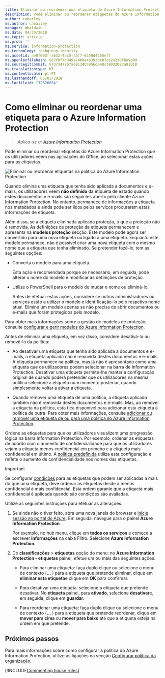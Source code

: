 ```yaml
---
title: Eliminar ou reordenar uma etiqueta do Azure Information Protection
description: Pode eliminar ou reordenar etiquetas do Azure Information Protection que os utilizadores veem.
author: cabailey
ms.author: cabailey
manager: mbaldwin
ms.date: 04/30/2018
ms.topic: article
ms.prod: ''
ms.service: information-protection
ms.technology: techgroup-identity
ms.assetid: ae0f603f-a632-4ac5-a3f7-6358d4255eff
ms.openlocfilehash: 887fbf7c349a7400e46393dc07c824238fba9e09
ms.sourcegitcommit: 87d73477b7ae9134b5956d648c390d2027a82010
ms.translationtype: MT
ms.contentlocale: pt-PT
ms.lasthandoff: 05/03/2018
ms.locfileid: "32326604"
---
```

# <a name="how-to-delete-or-reorder-a-label-for-azure-information-protection"></a>Como eliminar ou reordenar uma etiqueta para o Azure Information Protection

>*Aplica-se a: [Azure Information Protection](https://azure.microsoft.com/pricing/details/information-protection)*

Pode eliminar ou reordenar etiquetas do Azure Information Protection que os utilizadores veem nas aplicações do Office, ao selecionar estas ações para as etiquetas.

![Eliminar ou reordenar etiquetas na política do Azure Information Protection](../media/info-protect-contextmenu.png)

Quando elimina uma etiqueta que tenha sido aplicada a documentos e e-mails, os utilizadores veem **não definido** da etiqueta de estado quando estes documentos e e-mails são seguintes aberto pelo cliente Azure Information Protection. No entanto, permanece de informações a etiqueta nos metadados e ainda pode ser lidos pelos serviços procurarem estas informações de etiqueta.

Além disso, se a etiqueta eliminada aplicada proteção, o que a proteção não é removida. As definições de proteção da etiqueta permanecem e apresenta na **modelos proteção** secção. Este modelo pode agora ser convertido para uma nova etiqueta ou ligado a uma etiqueta. Enquanto este modelo permanece, não é possível criar uma nova etiqueta com o mesmo nome que a etiqueta que tenha eliminado. Se pretender fazê-lo, tem as seguintes opções:

- Converta o modelo para uma etiqueta. 
    
    Esta ação é recomendada porque se necessário, em seguida, pode alterar o nome do modelo e modificar as definições de proteção.

- Utilize o PowerShell para o modelo de mudar o nome ou eliminá-lo.
    
    Antes de efetuar estas ações, considere se outros administradores ou serviços estão a utilizar o modelo e identificação-lo pelo respetivo nome atual. Elimine um modelo apenas se não precisa de abrir documentos ou e-mails que foram protegidos pelo modelo.

Para obter mais informações sobre a gestão de modelos de proteção, consulte [configurar e gerir modelos do Azure Information Protection](configure-policy-templates.md).

Antes de eliminar uma etiqueta, em vez disso, considere desativá-lo ou removê-lo da política:
    
- Ao desativar uma etiqueta que tenha sido aplicada a documentos e e-mails, a etiqueta aplicada não é removida destes documentos e e-mails. A etiqueta permanece na política, mas já não é apresentado como uma etiqueta que os utilizadores podem selecionar na barra de Information Protection. Desativar uma etiqueta permite-lhe manter a configuração original de quando poderá pretender que os utilizadores na mesma política selecione a etiqueta num momento posterior, quando simplesmente voltar a ativar a etiqueta.

- Quando remover uma etiqueta de uma política, a etiqueta aplicada também não é removida destes documentos e e-mails. Mas, ao remover a etiqueta da política, esta fica disponível para adicionar esta etiqueta à política de outra. Para obter mais informações, consulte [adicionar ou remover uma etiqueta de ou para uma política do Azure Information Protection](configure-policy-add-remove-label.md).

Ordene as etiquetas para que os utilizadores visualizem uma progressão lógica na barra Information Protection. Por exemplo, ordenar as etiquetas de acordo com o aumento de confidencialidade para que os utilizadores vejam a etiqueta menos confidencial em primeiro e a etiqueta mais confidencial em último. A [política predefinida](configure-policy-default.md) utiliza esta configuração e reflete o aumento de confidencialidade nos nomes das etiquetas.

> [!IMPORTANT]
>Se configurar [condições](configure-policy-classification.md) para as etiquetas que podem ser aplicadas a mais do que uma etiqueta, deve ordenar as etiquetas desde a menos confidencial à mais confidencial. Esta ordem garante que a etiqueta mais confidencial é aplicada quando são condições são avaliadas.


Utilize as seguintes instruções para efetuar as alterações.

1. Se ainda não o tiver feito, abra uma nova janela do browser e [inicie sessão no portal do Azure](configure-policy.md#signing-in-to-the-azure-portal). Em seguida, navegue para o painel **Azure Information Protection**. 
    
    Por exemplo, no hub menu, clique em **todos os serviços** e comece a escrever **informações** na caixa Filtro. Selecione **Azure Information Protection**.

2. Do **classificações** > **etiquetas** opção do menu: no **Azure Information Protection - etiquetas** painel, efetue um ou mais das seguintes ações: 

    - Para eliminar uma etiqueta: faça duplo clique ou selecione o menu de contexto (**...** ) para a etiqueta que pretende eliminar, clique em **eliminar esta etiqueta**e clique em **OK** para confirmar. 

    - Para desativar uma etiqueta: selecione a etiqueta que pretende desativar. No **etiqueta** painel, para **ativado**, selecione **desativar**e, em seguida, clique em **guardar**.

    - Para reordenar uma etiqueta: faça duplo clique ou selecione o menu de contexto (**...** ) para a etiqueta que pretende reordenar, clique em **mover para cima** ou **mover para baixo** até que a etiqueta esteja na ordem em que pretende.  

## <a name="next-steps"></a>Próximos passos

Para mais informações sobre como configurar a política do Azure Information Protection, utilize as ligações na secção [Configurar política da organização](configure-policy.md#configuring-your-organizations-policy).  

[!INCLUDE[Commenting house rules](../includes/houserules.md)]

